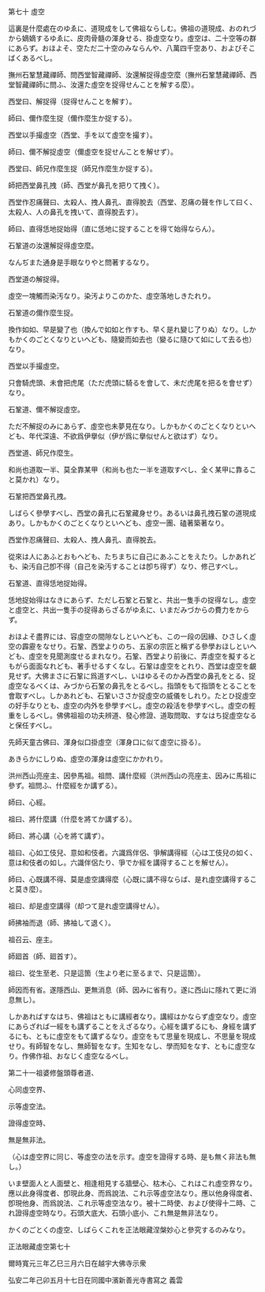 

第七十 虛空  

  

 這裏是什麼處在のゆゑに、道現成をして佛祖ならしむ。佛祖の道現成、おのれづから嫡嫡するゆゑに、皮肉骨髓の渾身せる、掛虛空なり。虛空は、二十空等の群にあらず。おほよそ、空ただ二十空のみならんや、八萬四千空あり、およびそこばくあるべし。  

 撫州石鞏慧藏禪師、問西堂智藏禪師、汝還解捉得虛空麼（撫州石鞏慧藏禪師、西堂智藏禪師に問ふ、汝還た虛空を捉得せんことを解する麼）。  

 西堂曰、解捉得（捉得せんことを解す）。  

 師曰、儞作麼生捉（儞作麼生か捉する）。  

 西堂以手撮虛空（西堂、手を以て虛空を撮す）。  

 師曰、儞不解捉虛空（儞虛空を捉せんことを解せず）。  

 西堂曰、師兄作麼生捉（師兄作麼生か捉する）。  

 師把西堂鼻孔拽（師、西堂が鼻孔を把りて拽く）。  

 西堂作忍痛聲曰、太殺人、拽人鼻孔、直得脫去（西堂、忍痛の聲を作して曰く、太殺人、人の鼻孔を拽いて、直得脫去す）。  

 師曰、直得恁地捉始得（直に恁地に捉することを得て始得ならん）。  

 石鞏道の汝還解捉得虛空麼。  

 なんぢまた通身是手眼なりやと問著するなり。  

 西堂道の解捉得。  

虛空一塊觸而染汚なり。染汚よりこのかた、虛空落地しきたれり。  

 石鞏道の儞作麼生捉。  

 換作如如、早是變了也（換んで如如と作すも、早く是れ變じ了りぬ）なり。しかもかくのごとくなりといへども、隨變而如去也（變るに隨ひて如にして去る也）なり。  

 西堂以手撮虛空。  

 只會騎虎頭、未會把虎尾（ただ虎頭に騎るを會して、未だ虎尾を把るを會せず）なり。  

 石鞏道、儞不解捉虛空。  

 ただ不解捉のみにあらず、虛空也未夢見在なり。しかもかくのごとくなりといへども、年代深遠、不欲爲伊擧似（伊が爲に擧似せんと欲はず）なり。  

 西堂道、師兄作麼生。  

 和尚也道取一半、莫全靠某甲（和尚も也た一半を道取すべし、全く某甲に靠ること莫かれ）なり。  

 石鞏把西堂鼻孔拽。  

 しばらく參學すべし、西堂の鼻孔に石鞏藏身せり。あるいは鼻孔拽石鞏の道現成あり。しかもかくのごとくなりといへども、虛空一團、磕著築著なり。  

 西堂作忍痛聲曰、太殺人、拽人鼻孔、直得脫去。  

 從來は人にあふとおもへども、たちまちに自己にあふことをえたり。しかあれども、染汚自己卽不得（自己を染汚することは卽ち得ず）なり、修己すべし。  

 石鞏道、直得恁地捉始得。  

 恁地捉始得はなきにあらず、ただし石鞏と石鞏と、共出一隻手の捉得なし。虛空と虛空と、共出一隻手の捉得あらざるがゆゑに、いまだみづからの費力をからず。  

 おほよそ盡界には、容虛空の間隙なしといへども、この一段の因緣、ひさしく虛空の霹靂をなせり。石鞏、西堂よりのち、五家の宗匠と稱ずる參學おほしといへども、虛空を見聞測度せるまれなり。石鞏、西堂より前後に、弄虛空を擬するともがら面面なれども、著手せるすくなし。石鞏は虛空をとれり、西堂は虛空を覰見せず。大佛まさに石鞏に爲道すべし、いはゆるそのかみ西堂の鼻孔をとる、捉虛空なるべくは、みづから石鞏の鼻孔をとるべし。指頭をもて指頭をとることを會取すべし。しかあれども、石鞏いささか捉虛空の威儀をしれり。たとひ捉虛空の好手なりとも、虛空の内外を參學すべし。虛空の殺活を參學すべし。虛空の輕重をしるべし。佛佛祖祖の功夫辨道、發心修證、道取問取、すなはち捉虛空なると保任すべし。  

  

 先師天童古佛曰、渾身似口掛虛空（渾身口に似て虛空に掛る）。  

 あきらかにしりぬ、虛空の渾身は虛空にかかれり。  

  

 洪州西山亮座主、因參馬祖。祖問、講什麼經（洪州西山の亮座主、因みに馬祖に參ず。祖問ふ、什麼經をか講ずる）。  

 師曰、心經。  

祖曰、將什麼講（什麼を將てか講ずる）。  

 師曰、將心講（心を將て講ず）。  

祖曰、心如工伎兒、意如和伎者。六識爲伴侶、爭解講得經（心は工伎兒の如く、意は和伎者の如し。六識伴侶たり、爭でか經を講得することを解せん）。  

 師曰、心既講不得、莫是虛空講得麼（心既に講不得ならば、是れ虛空講得すること莫き麼）。  

祖曰、却是虛空講得（却つて是れ虛空講得せん）。  

 師拂袖而退（師、拂袖して退く）。  

祖召云、座主。  

 師廻首（師、廻首す）。  

祖曰、從生至老、只是這箇（生より老に至るまで、只是這箇）。  

 師因而有省。遂隱西山、更無消息（師、因みに省有り。遂に西山に隱れて更に消息無し）。  

 しかあればすなはち、佛祖はともに講經者なり。講經はかならず虛空なり。虛空にあらざれば一經をも講ずることをえざるなり。心經を講ずるにも、身經を講ずるにも、ともに虛空をもて講ずるなり。虛空をもて思量を現成し、不思量を現成せり。有師智をなし、無師智をなす。生知をなし、學而知をなす、ともに虛空なり。作佛作祖、おなじく虛空なるべし。  

  

 第二十一祖婆修盤頭尊者道、  

 心同虛空界、  

 示等虛空法。  

 證得虛空時、  

 無是無非法。  

 （心は虛空界に同じ、等虛空の法を示す。虛空を證得する時、是も無く非法も無し。）  

 いま壁面人と人面壁と、相逢相見する牆壁心、枯木心、これはこれ虛空界なり。應以此身得度者、卽現此身、而爲說法、これ示等虛空法なり。應以他身得度者、卽現他身、而爲說法、これ示等虛空法なり。被十二時使、および使得十二時、これ證得虛空時なり。石頭大底大、石頭小底小、これ無是無非法なり。  

 かくのごとくの虛空、しばらくこれを正法眼藏涅槃妙心と參究するのみなり。  

  

正法眼藏虛空第七十  

  

 爾時寬元三年乙巳三月六日在越宇大佛寺示衆  

 弘安二年己卯五月十七日在同國中濱新善光寺書寫之 義雲  

  



